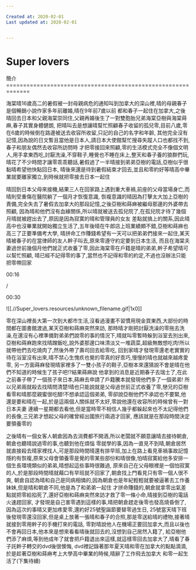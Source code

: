 ```yaml
---

Created at: 2020-02-01
Last updated at: 2020-02-01


---
```


# Super lovers


簡介
\=============================================================

海棠晴16歲高二的暑假被一封母親病危的通知叫到加拿大的深山裡,晴的母親春子是個暢銷小說作家多年前離婚,晴在9年前7歲以前
都和春子一起住在加拿大,之後晴回去日本和父親海棠崇同住,父親再婚後生了一對雙胞胎兄弟海棠亞樹與海棠蒔麻,春子其實身體健朗,
把晴叫去是想讓晴幫忙照顧春子收留的孤兒零,目前八歲,零在6歲的時候倒在路邊被送去收容所收留,只記的自己的名字和年齡,
其他完全沒有記憶,因為說的日文暫且當他是日本人,請日本大使館幫忙搜尋失蹤人口也都找不到,春子和朋友偶然去收容所訪問時
才把零接回來照顧,零的生活模式完全不像個文明人,用手拿東西吃,討厭洗澡,不穿鞋子,睡覺也不睡在床上,整天和春子養的狼群們玩,
晴花了不少時間才讓零乖乖聽話,暑假過了一半晴接到弟弟亞樹的電話,亞樹似乎很黏晴希望他快點回日本,
晴後來還是待到暑假結束才回去,並且和零約好等晴高中畢業就要離家獨立,到時候就把零接去日本一起住

晴回到日本父母來接機,結果三人在回家路上遇到重大車禍,前座的父母當場身亡,而晴則受重傷在醫院躺了一個月才恢復意識,
恢複意識的晴因為打擊太大加上亞樹的責備,完全失去了暑假去加拿大的那段記憶,之後亞樹和蒔麻被繼母那邊的外婆帶去照顧,
因為晴和他們沒有血緣關係,所以晴就被送去孤兒院了,在孤兒院才待了幾個月晴就被趕出去了,原因是因為寂寞的晴和管理員的女友
差點就搞上的關系,因此晴高中也沒畢業就開始獨立生活了,五年後晴在牛郎店上班業績頗不錯,亞樹和蒔麻也高三了正要準備考大學,
晴拼命工作賺錢希望有一天可以把弟弟們接來一起住,某天晴被春子的在當律師的友人幹子叫去,原來零遵守約定要到日本生活,
而且在海棠夫妻過世前幾個月他們就正式收養了零,因此海棠零在戶籍是晴的弟弟,幹子希望晴可以幫忙照顧,
晴已經不記得零的事了,當然也不記得和零的約定,不過也沒辦法只能把零帶回家

00:16

/

00:30

![[.//Super_lovers.resources/unknown_filename.gif\|1x0]]

零在深山裡長大第一次到大都市生活,沒看過漫畫不習慣用現金買東西,大部份的時間都在圖書館渡過,某天亞樹和蒔麻突然來訪,
那時晴才剛把討厭洗澡的零拖去洗澡,在還沒有心裡準備對弟弟們說零的事的情況下,晴就叫零暫時躲到浴室去別出來,
亞樹和蒔麻跑來找晴蹭飯吃,說外婆那邊口味清淡又一堆蔬菜,超級無敵想吃肉!所以就帶他們去吃燒肉了,然後外帶了壽司回去給零吃,
回到家晴才發現零還老老實實的待在浴室沒有出來,晴不禁心生愧疚也覺的零真的好乖巧,慢慢的晴也就越來越疼愛零,
另一方面蒔麻發現晴家裡多了一雙小孩子的鞋子,亞樹本來還猜說不會是晴在他們不知道的時候生了孩子吧!?結果蒔麻說
他拿到的消息是近期春子去瑞士了,在此之前春子帶了一個孩子來日本,蒔麻去申請了戶籍騰本就發現他們多了一個弟弟!
所以兄弟兩就殺去找晴問清楚!晴也只能說就是父母過世前正式收養了零,戀兄的亞樹看零和晴那麼親蜜很吃醋!不想承認這個弟弟,
零卻說亞樹他們不承認也不要緊,他還是要和晴在一起,於是這兩個人關係就不太好,零說他還在收容所的時候曾有一對日本夫妻
連續一星期都去看他,但是當時零不相信人幾乎都躲起來也不太記得他們的長像,三兄弟才想起父母的確曾經出國旅行兩週才回家,
應該就是在那段時間決定要領養零的

之後晴有一個女客人朝倉因為去消費都不開酒,所以老闆就不願意讓晴去接待朝倉,朝倉也聽晴說過零的事,也聽到他在煩惱
零就學的事,因為一直見不到晴,朝倉居然就直接殺去晴家裡找人,可是那段時間晴還有排早班,加上在路上看見車禍事故記憶
隱約有恢複,原來父母會領養零是覺的零某些部份和晴很像,怕晴寂寞給他多安排一個生長環境類似的弟弟,晴想起這些事時很難過,
原來自己在父母眼裡是一個怕寂寞的人,於是那段時間晴就藉口有早班就不回家了,朝倉找上門看見只有零一個人很不爽,
朝倉自認為晴和自己是同病相憐的,因為朝倉也是年紀輕輕就要被逼著去工作養妹妹,但是晴和朝倉不同,他是為了和弟弟一起住
才拼命賺錢的,朝倉就拿零出氣差點就把零給掐死了,還好亞樹和蒔麻突然來訪才救了零一條小命,晴接到亞樹的電話火速趕回家,
才發現是自己害零遇到這樣的事,晴把朝倉趕走後零也發高燒昏倒了,因為這次的事晴又更加疼愛零,還約好25號聖誕節要替零過生日,
25號當天晴下班後發現零還沒回家,但是桌上放著一張晴和春子的合照,那是零送給晴的禮物,接著晴就接到零用幹子的手機打來的電話,
零對晴說他人在機場正要回加拿大,而且以後也不會再回日本,他本來是想來看看晴後就回去的,沒想到自己居然入籍了,
給亞樹他們添了麻煩,等到他成年了就會把戶籍退出來這樣,就這樣零回去加拿大了,晴看了春子託幹子轉交的dvd後很懊悔,
dvd裡記錄著那年夏天晴和零在加拿大的點點滴滴,於是趁著亞樹和蒔麻考上大學高中畢業的時候,晴辭了工作飛去加拿大
和零一起生活了(下集待續)

